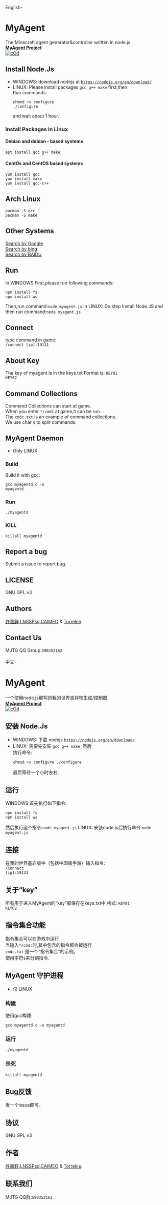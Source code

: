 English-
# MyAgent
The Minecraft agent generator&amp;controller written in node.js<br/>
<b><a href="http://agent.vanillahh.online">MyAgent Project</a></b><br/>
[![cOd](https://img.shields.io/badge/chat-on%20discord-7289da.svg)](https://discord.gg/ntaa8z8)

## Install Node.Js
* WINDOWS: download nodejs at <code>https://nodejs.org/en/download/</code>
* LINUX: Please install packages <code>gcc g++ make</code> first,then<br/>
Run commands:<pre><code>chmod +x configure
./configure</code></pre>
and wait about 1 hour.
### Install Packages in Linux
#### Debian and debian - based systems
<pre><code>apt install gcc g++ make</code></pre>
#### CentOs and CentOS based systems
<pre><code>yum install gcc
yum install make
yum install gcc-c++</code></pre>
## Arch Linux
<pre><code>pacman -S gcc
pacman -S make</code></pre>
## Other Systems
[Search by Google](http://google.com)<br>[Search by bing](http://bing.com)<br>[Search by BAIDU](http://www.baidu.com)
## Run
In WINDOWS:First,please run following commands:<br/>
<pre><code>npm install fs
npm install ws</code></pre>
Then,run command:<code>node myagent.js</code>
In LINUX: Do step Install Node.JS and then run command:<code>node myagent.js</code>
## Connect
type command in game:<br>
<code>/connect [ip]:19131</code>
## About Key
The key of myagent is in the keys.txt
Format is: <code>KEY01 KEY02</code>
## Command Collections
Command Collections can start at game.<br>
When you enter <code>*/cmdc</code> at game,it can be run.<br>
The <code>cmdc.txt</code> is an example of command collections.<br>
We use char <code>$</code> to split commands.
## MyAgent Daemon
* Only LINUX
### Build
Build it with gcc:<pre><code>gcc myagentd.c -o myagentd</code></pre>
### Run
<pre><code>./myagentd</code></pre>
### KILL
<pre><code>killall myagentd</code></pre>
## Report a bug
Submit a issue to report bug.
## LICENSE
GNU GPL v3
## Authors
[許嘉鋅](https://github.com/TheXuJiaXin),[LNSSPsd](https://github.com/LNSSPsd),[CAIMEO](https://github.com/CAIMEOX) &amp; [Torrekie](https://github.com/Torrekie).
## Contact Us
MJTG QQ Group:<code>590352162</code>
<br>
<br>
中文-
# MyAgent
一个使用node.js编写的我的世界吉祥物生成/控制器<br/>
<b><a href="http://agent.vanillahh.online">MyAgent Project</a></b><br/>[![cOd](https://img.shields.io/badge/chat-on%20discord-7289da.svg)](https://discord.gg/ntaa8z8)
## 安装 Node.Js
* WINDOWS: 下载 nodejs <code>https://nodejs.org/en/download/</code>
* LINUX: 需要先安装 <code>gcc g++ make</code> ,然后<br/>
执行命令:<pre><code>chmod +x configure
./configure</code></pre>
最后等待一个小时左右.
## 运行
WINDOWS:首先执行如下指令:<br/>
<pre><code>npm install fs
npm install ws</code></pre>
然后执行这个指令:<code>node myagent.js</code>
LINUX: 安装node.js后执行命令:<code>node myagent.js</code>
## 连接
在我的世界基岩版中（包括中国版手游）输入指令:<br>
<code>/connect [ip]:19131</code>
## 关于“key”
所有用于进入MyAgent的“key”都保存在keys.txt中
格式: <code>KEY01 KEY02</code>
## 指令集合功能
指令集合可以在游戏中运行<br>
当输入<code>*/cmdc</code>时,其中包含的指令都会被运行<br>
<code>cmdc.txt</code> 是一个“指令集合”的示例。<br>
使用字符<code>$</code>来分割指令.
## MyAgent 守护进程
* 仅 LINUX
### 构建
使用gcc构建:<pre><code>gcc myagentd.c -o myagentd</code></pre>
### 运行
<pre><code>./myagentd</code></pre>
### 杀死
<pre><code>killall myagentd</code></pre>
## Bug反馈
发一个issue即可。
## 协议
GNU GPL v3
## 作者
[許嘉鋅](https://github.com/TheXuJiaXin),[LNSSPsd](https://github.com/LNSSPsd),[CAIMEO](https://github.com/CAIMEOX) &amp; [Torrekie](https://github.com/Torrekie).
## 联系我们
MJTG QQ群:<code>590352162</code>
